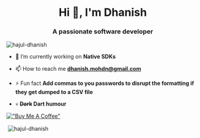 <h1 align="center">Hi 👋, I'm Dhanish</h1>
<h3 align="center">A passionate software developer</h3>

<p align="left"> <img src="https://komarev.com/ghpvc/?username=hajul-dhanish&label=Profile%20views&color=0e75b6&style=flat" alt="hajul-dhanish" /> </p>

- 🔭 I’m currently working on **Native SDKs**

- 📫 How to reach me **dhanish.mohdn@gmail.com**

- ⚡ Fun fact **Add commas to you passwords to disrupt the formatting if they get dumped to a CSV file**

- 💀 **~~Dark~~ Dart humour**

[!["Buy Me A Coffee"](https://www.buymeacoffee.com/assets/img/custom_images/orange_img.png)](https://www.buymeacoffee.com/hajul_dhanish)

<p align="left">
</p>

<p>&nbsp;<img align="center" src="https://github-readme-stats.vercel.app/api?username=hajul-dhanish&show_icons=true&locale=en" alt="hajul-dhanish" /></p>
